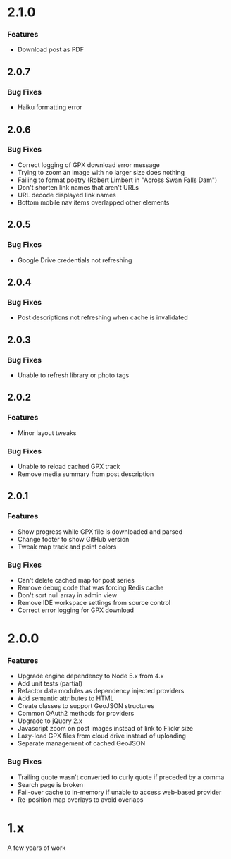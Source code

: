 # 2.1.0
### Features
- Download post as PDF

## 2.0.7
### Bug Fixes
- Haiku formatting error

## 2.0.6
### Bug Fixes
- Correct logging of GPX download error message
- Trying to zoom an image with no larger size does nothing
- Failing to format poetry (Robert Limbert in "Across Swan Falls Dam")
- Don't shorten link names that aren't URLs
- URL decode displayed link names
- Bottom mobile nav items overlapped other elements

## 2.0.5
### Bug Fixes
- Google Drive credentials not refreshing

## 2.0.4
### Bug Fixes
- Post descriptions not refreshing when cache is invalidated

## 2.0.3
### Bug Fixes
- Unable to refresh library or photo tags

## 2.0.2
### Features
- Minor layout tweaks

### Bug Fixes
- Unable to reload cached GPX track
- Remove media summary from post description

## 2.0.1
### Features
- Show progress while GPX file is downloaded and parsed
- Change footer to show GitHub version
- Tweak map track and point colors

### Bug Fixes
- Can't delete cached map for post series
- Remove debug code that was forcing Redis cache
- Don't sort null array in admin view
- Remove IDE workspace settings from source control
- Correct error logging for GPX download

# 2.0.0
### Features
- Upgrade engine dependency to Node 5.x from 4.x
- Add unit tests (partial)
- Refactor data modules as dependency injected providers
- Add semantic attributes to HTML
- Create classes to support GeoJSON structures
- Common OAuth2 methods for providers
- Upgrade to jQuery 2.x
- Javascript zoom on post images instead of link to Flickr size
- Lazy-load GPX files from cloud drive instead of uploading
- Separate management of cached GeoJSON

### Bug Fixes
- Trailing quote wasn't converted to curly quote if preceded by a comma
- Search page is broken
- Fail-over cache to in-memory if unable to access web-based provider
- Re-position map overlays to avoid overlaps

# 1.x
A few years of work